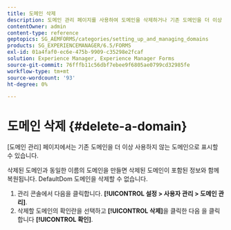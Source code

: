 ```yaml
---
title: 도메인 삭제
description: 도메인 관리 페이지를 사용하여 도메인을 삭제하거나 기존 도메인을 더 이상 사용하지 않는 것으로 표시하는 방법을 알아봅니다.
contentOwner: admin
content-type: reference
geptopics: SG_AEMFORMS/categories/setting_up_and_managing_domains
products: SG_EXPERIENCEMANAGER/6.5/FORMS
exl-id: 01a4faf0-ec6e-475b-9909-c35298e2fcaf
solution: Experience Manager, Experience Manager Forms
source-git-commit: 76fffb11c56dbf7ebee9f6805ae0799cd32985fe
workflow-type: tm+mt
source-wordcount: '93'
ht-degree: 0%

---
```


# 도메인 삭제 {#delete-a-domain}

[도메인 관리] 페이지에서는 기존 도메인을 더 이상 사용하지 않는 도메인으로 표시할 수 있습니다.

삭제된 도메인과 동일한 이름의 도메인을 만들면 삭제된 도메인이 포함된 정보와 함께 복원됩니다. DefaultDom 도메인을 삭제할 수 없습니다.

1. 관리 콘솔에서 다음을 클릭합니다. **[!UICONTROL 설정 > 사용자 관리 > 도메인 관리]**.
1. 삭제할 도메인의 확인란을 선택하고 **[!UICONTROL 삭제]**&#x200B;을 클릭한 다음 을 클릭합니다 **[!UICONTROL 확인]**.
